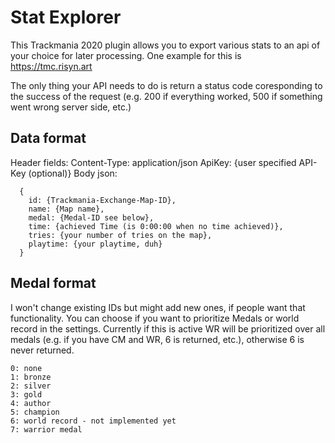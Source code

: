 # Stat Explorer

This Trackmania 2020 plugin allows you to export various stats to an api of your choice for later processing. One example for this is https://tmc.risyn.art

The only thing your API needs to do is return a status code coresponding to the success of the request (e.g. 200 if everything worked, 500 if something went wrong server side, etc.)
## Data format
Header fields:
  Content-Type: application/json
  ApiKey: {user specified API-Key (optional)}
Body json:
```
  {
    id: {Trackmania-Exchange-Map-ID},
    name: {Map name},
    medal: {Medal-ID see below},
    time: {achieved Time (is 0:00:00 when no time achieved)},
    tries: {your number of tries on the map},
    playtime: {your playtime, duh}
  }
```
## Medal format
I won't change existing IDs but might add new ones, if people want that functionality. You can choose if you want to prioritize Medals or world record in the settings. Currently if this is active WR will be prioritized over all medals (e.g. if you have CM and WR, 6 is returned, etc.), otherwise 6 is never returned.
```
0: none
1: bronze
2: silver
3: gold
4: author
5: champion
6: world record - not implemented yet
7: warrior medal
```
